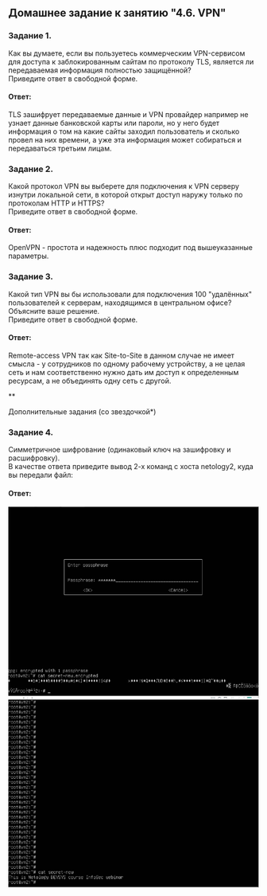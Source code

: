 ## Домашнее задание к занятию "4.6. VPN"  

### Задание 1.  
Как вы думаете, если вы пользуетесь коммерческим VPN-сервисом для доступа к заблокированным сайтам по протоколу TLS, является ли передаваемая информация полностью защищённой?  
Приведите ответ в свободной форме.  

####  Ответ:  
TLS зашифрует передаваемые данные и VPN провайдер например не узнает данные банковской карты или пароли, но у него будет информация о том на какие сайты заходил пользователь и сколько провел на них времени, а уже эта информация может собираться и передаваться третьим лицам.  

### Задание 2.  
Какой протокол VPN вы выберете для подключения к VPN серверу изнутри локальной сети, в которой открыт доступ наружу только по протоколам HTTP и HTTPS?  
Приведите ответ в свободной форме.  

####  Ответ:  
OpenVPN - простота и надежность плюс подходит под вышеуказанные параметры.  

### Задание 3.  
Какой тип VPN вы бы использовали для подключения 100 "удалённых" пользователей к серверам, находящимся в центральном офисе?  
Объясните ваше решение.  
Приведите ответ в свободной форме.  

####  Ответ:  
Remote-access VPN так как Site-to-Site в данном случае не имеет смысла - у сотрудников по одному рабочему устройству, а не целая сеть и нам соответственно нужно дать им доступ к определенным ресурсам, а не объединять одну сеть с другой.


**  

Дополнительные задания (со звездочкой*)  

### Задание 4.  
Симметричное шифрование (одинаковый ключ на зашифровку и расшифровку).  
В качестве ответа приведите вывод 2-х команд с хоста netology2, куда вы передали файл:  

####  Ответ:  
![](https://github.com/networksuperman/netology_dev_ops/blob/main/SLINA-19/IT%20System%20and%20OS%20Linux/img/4-06-4-1.jpg)  
![](https://github.com/networksuperman/netology_dev_ops/blob/main/SLINA-19/IT%20System%20and%20OS%20Linux/img/4-06-4-2.jpg)  

